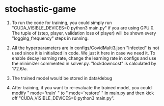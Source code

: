 # stochastic-game
1) To run the code for training, you could simply run "CUDA_VISIBLE_DEVICES=0 python3 main.py"  if you are using GPU 0.  The tuple of (step, player, validation loss of player) will be shown every "logging_frequency" steps in running.

2) All the hyperparameters are in configs/CovidMulti3.json
"Infected" is not used since it is initialized in code. We just it here in case we need it.
To enable decay learning rate, change the learning rate in configs and use the minimizer commented in solver.py.
"lockdowncost" is calculated by 172.6/a.

3) The trained model would be stored in data/debug

3) After training, if you want to re-evaluate the trained model, you could modify " mode='train' " to " mode='restore' " in main.py and then kick off "CUDA_VISIBLE_DEVICES=0 python3 main.py".
